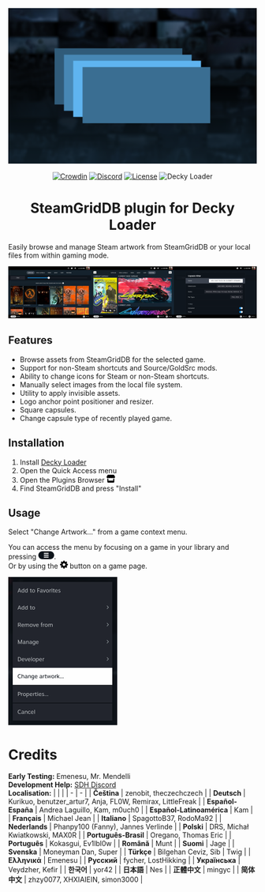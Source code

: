 <div align="center">
<img src="thumb.png">

[![Crowdin](https://badges.crowdin.net/decky-steamgriddb/localized.svg)](https://crowdin.com/project/decky-steamgriddb) [![Discord](https://img.shields.io/discord/488621078302949377?color=5865F2\&label=discord)](https://discord.gg/bnSVJrz) [![License](https://img.shields.io/badge/license-GPL--3.0--or--later-informational)](LICENSE) ![Decky Loader](https://img.shields.io/badge/dynamic/json?url=https%3A%2F%2Fplugins.deckbrew.xyz%2Fplugins&query=%24%5B%3F(%40.name%20%3D%3D%20'SteamGridDB')%5D.downloads&suffix=%20installs&label=decky&color=3ea6a3)
</div>

<h1 align="center">SteamGridDB plugin for Decky Loader</h1>

Easily browse and manage Steam artwork from SteamGridDB or your local files from within gaming mode.

<img src="docs/capsule.png" width="33.33%"><img src="docs/manage.png" width="33.33%"><img src="docs/filters.png" width="33.33%">

## Features
- Browse assets from SteamGridDB for the selected game.
- Support for non-Steam shortcuts and Source/GoldSrc mods.
- Ability to change icons for Steam or non-Steam shortcuts.
- Manually select images from the local file system.
- Utility to apply invisible assets.
- Logo anchor point positioner and resizer.
- Square capsules.
- Change capsule type of recently played game.

## Installation
1. Install [Decky Loader](https://wiki.deckbrew.xyz/en/user-guide/install)
2. Open the Quick Access menu
3. Open the Plugins Browser <picture>
    <source media="(prefers-color-scheme: dark)" srcset="docs/store-light.svg">
    <source media="(prefers-color-scheme: light)" srcset="docs/store-dark.svg">
    <img height="16px" alt="Store" src="docs/store-dark.svg">
    </picture>
4. Find SteamGridDB and press "Install"

## Usage
Select "Change Artwork..." from a game context menu.  

You can access the menu by focusing on a game in your library and pressing <picture><source media="(prefers-color-scheme: dark)" srcset="docs/start-light.svg"><source media="(prefers-color-scheme: light)" srcset="docs/start-dark.svg"><img height="16px" alt="Start" src="docs/start-dark.svg"></picture>.  
Or by using the <picture><source media="(prefers-color-scheme: dark)" srcset="docs/menucog-light.svg"><source media="(prefers-color-scheme: light)" srcset="docs/menucog-dark.svg"><img height="16px" alt="Cog" src="docs/menucog-dark.svg"></picture> button on a game page.

<img src="docs/gamecontextmenu.png" height="300px">  

# Credits
**Early Testing:** Emenesu, Mr. Mendelli  
**Development Help:** [SDH Discord](https://discord.gg/ZU74G2NJzk)  
**Localisation:**
| | |
| - | - |
| **Čeština** | zenobit, theczechczech |
| **Deutsch** | Kurikuo, benutzer_artur7, Anja, FL0W, Remirax, LittleFreak |
| **Español-España** | Andrea Laguillo, Kam, m0uch0 |
| **Español-Latinoamérica** | Kam |
| **Français** | Michael Jean |
| **Italiano** | SpagottoB37, RodoMa92 |
| **Nederlands** | Phanpy100 (Fanny), Jannes Verlinde |
| **Polski** | DRS, Michał Kwiatkowski, MAX0R |
| **Português-Brasil** | Oregano, Thomas Eric |
| **Português** | Kokasgui, Ev1lbl0w |
| **Română** | Munt |
| **Suomi** | Jage |
| **Svenska** | Moneyman Dan, Super |
| **Türkçe** | Bilgehan Ceviz, Sib | Twig |
| **Ελληνικά** | Emenesu |
| **Русский** | fycher, LostHikking |
| **Українська** | Veydzher, Kefir |
| **한국어** | yor42 |
| **日本語** | Nes |
| **正體中文** | mingyc |
| **简体中文** | zhzy0077, XHXIAIEIN, simon3000 |
